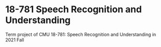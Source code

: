# 18-781 Speech Recognition and Understanding
Term project of CMU 18-781: Speech Recognition and Understanding in 2021 Fall